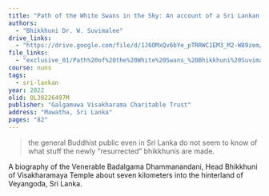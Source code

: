 ```yaml
---
title: "Path of the White Swans in the Sky: An account of a Sri Lankan Hermitage and its Head Nun"
authors:
  - "Bhikkhuni Dr. W. Suvimalee"
drive_links:
  - "https://drive.google.com/file/d/1J6OMxQv6bYe_pTRRWC1EM3_M2-W89zem/view?usp=drivesdk"
file_links:
  - "exclusive_01/Path%20of%20the%20White%20Swans_%20Bhikkhuni%20Suvimalee.pdf"
course: nuns
tags:
  - sri-lankan
year: 2022
olid: OL38226497M
publisher: "Galgamuwa Visakharama Charitable Trust"
address: "Mawatha, Sri Lanka"
pages: "82"
---
```


> the general Buddhist public even in Sri Lanka do not seem to know of what stuff the newly “resurrected” bhikkhunis are made.

A biography of the Venerable Badalgama Dhammanandani, Head Bhikkhuni of Visakharamaya Temple about seven kilometers into the hinterland of Veyangoda, Sri Lanka.

